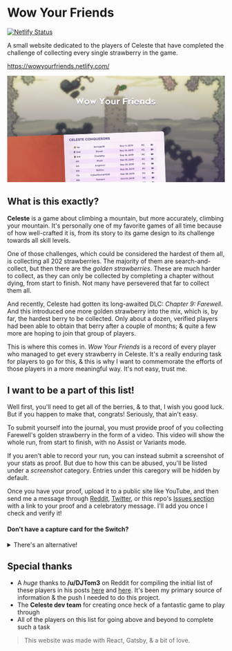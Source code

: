 # Wow Your Friends

[![Netlify Status](https://api.netlify.com/api/v1/badges/af4ee566-076a-4488-bada-40d8223830cc/deploy-status)](https://app.netlify.com/sites/wowyourfriends/deploys)

A small website dedicated to the players of Celeste that have completed the challenge of collecting every single strawberry in the game.

https://wowyourfriends.netlify.com/

![image](./static/card-image.png)

## What is this exactly?
**Celeste** is a game about climbing a mountain, but more accurately, climbing your mountain. It's personally one of my favorite games of all time because of how well-crafted it is, from its story to its game design to its challenge towards all skill levels.

One of those challenges, which could be considered the hardest of them all, is collecting all 202 strawberries. The majority of them are search-and-collect, but then there are the *golden strawberries*. These are much harder to collect, as they can only be collected by completing a chapter without dying, from start to finish. Not many have persevered that far to collect them all.

And recently, Celeste had gotten its long-awaited DLC: *Chapter 9: Farewell*. And this introduced one more golden strawberry into the mix, which is, by far, the hardest berry to be collected. Only about a dozen, verified players had been able to obtain that berry after a couple of months; & quite a few more are hoping to join that group of players.

This is where this comes in. *Wow Your Friends* is a record of every player who managed to get every strawberry in Celeste. It's a really enduring task for players to go for this, & this is why I want to commemorate the efforts of those players in a more meaningful way. It's not easy, trust me.

## I want to be a part of this list!

Well first, you'll need to get all of the berries, & to that, I wish you good luck. But if you happen to make that, congrats! Seriously, that ain't easy.

To submit yourself into the journal, you must provide proof of you collecting Farewell's golden strawberry in the form of a video. This video will show the whole run, from start to finish, with no Assist or Variants mode.

If you aren't able to record your run, you can instead submit a screenshot of your stats as proof. But due to how this can be abused, you'll be listed under a *screenshot* category. Entries under this caregory will be hidden by default.

Once you have your proof, upload it to a public site like YouTube, and then send me a message through [Reddit](https://www.reddit.com/message/compose/?to=TammyDanny&subject=I%20got%20the%20golden%20berry!), [Twitter](https://twitter.com/aCluelessDanny), or this repo's [Issues section](https://github.com/aCluelessDanny/wow-your-friends/issues) with a link to your proof and a celebratory message. I'll add you once I check and verify it!

#### Don't have a capture card for the Switch?

<details>
<summary>There's an alternative!</summary>

While you can record and/or stream on every other platform with relative ease, the Switch has no native streaming capabilities & can only record up to 30 seconds at a time.

But fortunately, we can still work with that! There are just a few extra requirements to verify that the run was legitimate:
- If you're unable to record your whole run with a capture card or camera, you can instead submit a *partial recording* made through the Switch's Share button.
- The recording must capture the moment of collecting the golden berry. Preferably hold the Share button right after the screen fades to white.
- Before collecting the berry, **open and close the pause menu for at least a second**. This is to prove that neither Assist nor Variants mode were used throughout the run.
- **A second video is required as proof**. This video will simply show your Switch playing the recording mentioned above from the HOME menu's Album applet. This is to verify the run was indeed done on a Switch.

</details>

## Special thanks

- A *huge* thanks to **/u/DJTom3** on Reddit for compiling the initial list of these players in his posts [here](https://www.reddit.com/r/celestegame/comments/dinrkb/with_their_amazing_achievement_of_getting_the/) and [here](https://www.reddit.com/r/celestegame/comments/dut721/in_the_wake_of_the_last_few_farewell_golden/). It's been my primary source of information & the push I needed to do this project.
- The **Celeste dev team** for creating once heck of a fantastic game to play through
- All of the players on this list for going above and beyond to complete such a task

> This website was made with React, Gatsby, & a bit of love.
